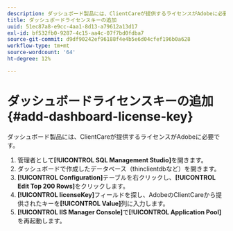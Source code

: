 ```yaml
---
description: ダッシュボード製品には、ClientCareが提供するライセンスがAdobeに必要です。
title: ダッシュボードライセンスキーの追加
uuid: 51ec87a8-e9cc-4aa1-8d13-a79612a13d17
exl-id: bf532fb0-9287-4c15-aa4c-07f7bd0fdba7
source-git-commit: d9df90242ef96188f4e4b5e6d04cfef196b0a628
workflow-type: tm+mt
source-wordcount: '64'
ht-degree: 12%

---
```


# ダッシュボードライセンスキーの追加{#add-dashboard-license-key}

ダッシュボード製品には、ClientCareが提供するライセンスがAdobeに必要です。

1. 管理者として&#x200B;**[!UICONTROL SQL Management Studio]**&#x200B;を開きます。
1. ダッシュボードで作成したデータベース（thinclientdbなど）を開きます。
1. **[!UICONTROL Configuration]**&#x200B;テーブルを右クリックし、**[!UICONTROL Edit Top 200 Rows]**&#x200B;をクリックします。
1. **[!UICONTROL licenseKey]**&#x200B;フィールドを探し、AdobeのClientCareから提供されたキーを&#x200B;**[!UICONTROL Value]**&#x200B;列に入力します。
1. **[!UICONTROL IIS Manager Console]**&#x200B;で&#x200B;**[!UICONTROL Application Pool]**&#x200B;を再起動します。
